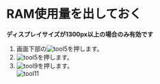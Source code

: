 # RAM使用量を出しておく
__ディスプレイサイズが1300px以上の場合のみ有効です__  
1. 画面下部の![tool5](https://dl.thedesk.top/media/tool5.PNG)を押します。  
1. ![tool5](https://dl.thedesk.top/media/tool5.PNG)を押します。  
1. ![tool9](https://dl.thedesk.top/media/tool9.PNG)を押します。  
![tool11](https://dl.thedesk.top/media/tool11.PNG)  
